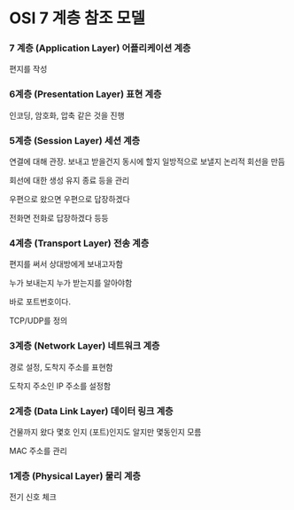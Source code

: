# OSI 7 계층 참조 모델



### 7 계층 (Application Layer) 어플리케이션 계층

편지를 작성



### 6계층 (Presentation Layer) 표현 계층

인코딩, 암호화, 압축 같은 것을 진행



### 5계층 (Session Layer) 세션 계층

연결에 대해 관장. 보내고 받을건지 동시에 할지 일방적으로 보낼지 논리적 회선을 만듬

회선에 대한 생성 유지 종료 등을 관리

우편으로 왔으면 우편으로 답장하겠다

전화면 전화로 답장하겠다 등등



### 4계층 (Transport Layer) 전송 계층

편지를 써서 상대방에게 보내고자함 

누가 보내는지 누가 받는지를 알아야함

바로 포트번호이다.

TCP/UDP를 정의



### 3계층 (Network Layer) 네트워크 계층

경로 설정, 도착지 주소를 표현함

도착지 주소인 IP 주소를 설정함



### 2계층 (Data Link Layer) 데이터 링크 계층

건물까지 왔다 몇호 인지 (포트)인지도 알지만 몇동인지 모름 

MAC 주소를 관리



### 1계층 (Physical Layer) 물리 계층

전기 신호 체크